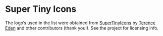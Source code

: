 # Super Tiny Icons

The logo’s used in the list were obtained from [SuperTinyIcons](https://github.com/edent/SuperTinyIcons) by [Terence Eden](https://github.com/edent) and other contributors (thank you!). See the project for licensing info.
